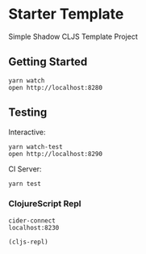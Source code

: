 # Starter Template

Simple Shadow CLJS Template Project

## Getting Started

```
yarn watch
open http://localhost:8280
```

## Testing

Interactive:

```
yarn watch-test
open http://localhost:8290
```

CI Server:

```
yarn test
```


### ClojureScript Repl

```
cider-connect
localhost:8230

(cljs-repl)
```

